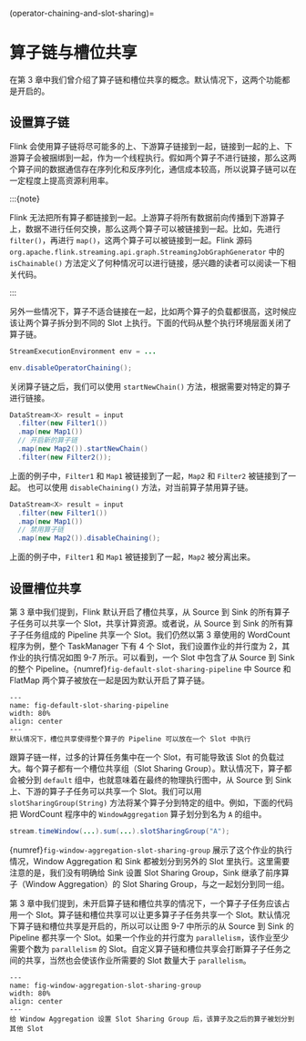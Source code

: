 (operator-chaining-and-slot-sharing)=
# 算子链与槽位共享

在第 3 章中我们曾介绍了算子链和槽位共享的概念。默认情况下，这两个功能都是开启的。

## 设置算子链

Flink 会使用算子链将尽可能多的上、下游算子链接到一起，链接到一起的上、下游算子会被捆绑到一起，作为一个线程执行。假如两个算子不进行链接，那么这两个算子间的数据通信存在序列化和反序列化，通信成本较高，所以说算子链可以在一定程度上提高资源利用率。

:::{note}

Flink 无法把所有算子都链接到一起。上游算子将所有数据前向传播到下游算子上，数据不进行任何交换，那么这两个算子可以被链接到一起。比如，先进行 `filter()`，再进行 `map()`，这两个算子可以被链接到一起。Flink 源码 `org.apache.flink.streaming.api.graph.StreamingJobGraphGenerator` 中的 `isChainable()` 方法定义了何种情况可以进行链接，感兴趣的读者可以阅读一下相关代码。

:::

另外一些情况下，算子不适合链接在一起，比如两个算子的负载都很高，这时候应该让两个算子拆分到不同的 Slot 上执行。下面的代码从整个执行环境层面关闭了算子链。

```java
StreamExecutionEnvironment env = ...

env.disableOperatorChaining();
```

关闭算子链之后，我们可以使用 `startNewChain()` 方法，根据需要对特定的算子进行链接。

```java
DataStream<X> result = input
  .filter(new Filter1())
  .map(new Map1())
  // 开启新的算子链
  .map(new Map2()).startNewChain()
  .filter(new Filter2());
```

上面的例子中，`Filter1` 和 `Map1` 被链接到了一起，`Map2` 和 `Filter2` 被链接到了一起。
也可以使用 `disableChaining()` 方法，对当前算子禁用算子链。

```java
DataStream<X> result = input
  .filter(new Filter1())
  .map(new Map1())
  // 禁用算子链
  .map(new Map2()).disableChaining();
```

上面的例子中，`Filter1` 和 `Map1` 被链接到了一起，`Map2` 被分离出来。

## 设置槽位共享

第 3 章中我们提到，Flink 默认开启了槽位共享，从 Source 到 Sink 的所有算子子任务可以共享一个 Slot，共享计算资源。或者说，从 Source 到 Sink 的所有算子子任务组成的 Pipeline 共享一个 Slot。我们仍然以第 3 章使用的 WordCount 程序为例，整个 TaskManager 下有 4 个 Slot，我们设置作业的并行度为 2，其作业的执行情况如图 9-7 所示。可以看到，一个 Slot 中包含了从 Source 到 Sink 的整个 Pipeline。{numref}`fig-default-slot-sharing-pipeline` 中 Source 和 FlatMap 两个算子被放在一起是因为默认开启了算子链。

```{figure} ./img/default-slot-sharing-pipeline.png
---
name: fig-default-slot-sharing-pipeline
width: 80%
align: center
---
默认情况下，槽位共享使得整个算子的 Pipeline 可以放在一个 Slot 中执行
```

跟算子链一样，过多的计算任务集中在一个 Slot，有可能导致该 Slot 的负载过大。每个算子都有一个槽位共享组（Slot Sharing Group）。默认情况下，算子都会被分到 `default` 组中，也就意味着在最终的物理执行图中，从 Source 到 Sink 上、下游的算子子任务可以共享一个 Slot。我们可以用 `slotSharingGroup(String)` 方法将某个算子分到特定的组中。例如，下面的代码把 WordCount 程序中的 `WindowAggregation` 算子划分到名为 `A` 的组中。

```java
stream.timeWindow(...).sum(...).slotSharingGroup("A");
```

{numref}`fig-window-aggregation-slot-sharing-group` 展示了这个作业的执行情况，Window Aggregation 和 Sink 都被划分到另外的 Slot 里执行。这里需要注意的是，我们没有明确给 Sink 设置 Slot Sharing Group，Sink 继承了前序算子（Window Aggregation）的 Slot Sharing Group，与之一起划分到同一组。

第 3 章中我们提到，未开启算子链和槽位共享的情况下，一个算子子任务应该占用一个 Slot。算子链和槽位共享可以让更多算子子任务共享一个 Slot。默认情况下算子链和槽位共享是开启的，所以可以让图 9-7 中所示的从 Source 到 Sink 的 Pipeline 都共享一个 Slot。如果一个作业的并行度为 `parallelism`，该作业至少需要个数为 `parallelism` 的 Slot。自定义算子链和槽位共享会打断算子子任务之间的共享，当然也会使该作业所需要的 Slot 数量大于 `parallelism`。

```{figure} ./img/window-aggregation-slot-sharing-group.png
---
name: fig-window-aggregation-slot-sharing-group
width: 80%
align: center
---
给 Window Aggregation 设置 Slot Sharing Group 后，该算子及之后的算子被划分到其他 Slot
```